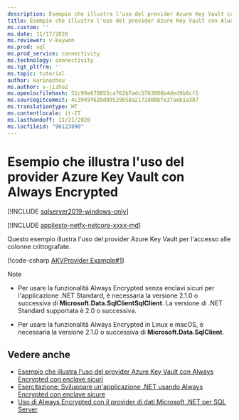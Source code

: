 ```yaml
---
description: Esempio che illustra l'uso del provider Azure Key Vault con Always Encrypted
title: Esempio che illustra l'uso del provider Azure Key Vault con Always Encrypted | Microsoft Docs
ms.custom: ''
ms.date: 11/17/2020
ms.reviewer: v-kaywon
ms.prod: sql
ms.prod_service: connectivity
ms.technology: connectivity
ms.tgt_pltfrm: ''
ms.topic: tutorial
author: karinazhou
ms.author: v-jizho2
ms.openlocfilehash: 51c99e679855ca762b7adc5763086b4ded9b6cf5
ms.sourcegitcommit: 4c3949f620d09529658a2172d00bfe37aeb1a387
ms.translationtype: HT
ms.contentlocale: it-IT
ms.lasthandoff: 11/21/2020
ms.locfileid: "96123890"
---
```

# <a name="example-demonstrating-use-of-azure-key-vault-provider-with-always-encrypted"></a>Esempio che illustra l'uso del provider Azure Key Vault con Always Encrypted

[!INCLUDE [sqlserver2019-windows-only](../../../includes/applies-to-version/sqlserver2019-windows-only.md)]

[!INCLUDE [appliesto-netfx-netcore-xxxx-md](../../../includes/appliesto-netfx-netcore-netst-md.md)]

Questo esempio illustra l'uso del provider Azure Key Vault per l'accesso alle colonne crittografate.

[!code-csharp [AKVProvider Example#1](~/../sqlclient/doc/samples/AzureKeyVaultProviderExample.cs#1)]

> [!NOTE]
> - Per usare la funzionalità Always Encrypted senza enclavi sicuri per l'applicazione .NET Standard, è necessaria la versione 2.1.0 o successiva di **Microsoft.Data.SqlClientSqlClient**. La versione di .NET Standard supportata è 2.0 o successiva. 
>
> - Per usare la funzionalità Always Encrypted in Linux e macOS, è necessaria la versione 2.1.0 o successiva di **Microsoft.Data.SqlClient**.

## <a name="see-also"></a>Vedere anche

- [Esempio che illustra l'uso del provider Azure Key Vault con Always Encrypted con enclave sicuri](azure-key-vault-enclave-example.md)
- [Esercitazione: Sviluppare un'applicazione .NET usando Always Encrypted con enclave sicure](tutorial-always-encrypted-enclaves-develop-net-apps.md)
- [Uso di Always Encrypted con il provider di dati Microsoft .NET per SQL Server](sqlclient-support-always-encrypted.md)
